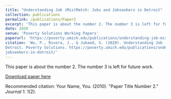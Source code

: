 ```yaml
---
title: "Understanding Job (Mis)Match: Jobs and Jobseekers in Detroit"
collection: publications
permalink: /publications/Paper2
excerpt: 'This paper is about the number 2. The number 3 is left for future work.'
date: 2020
venue: 'Poverty Solutions Working Papers'
paperurl: 'https://poverty.umich.edu/publications/understanding-job-mismatch-jobs-and-jobseekers-in-detroit/'
citation: 'Wu, P., Rivera, J., & Jubaed, S. (2020). Understanding Job (Mis)Match: Jobs and Jobseekers in
Detroit. Poverty Solutions. https://poverty.umich.edu/publications/understanding-job-mismatch-jobs-and-
jobseekers-in-detroit/'
---
```

This paper is about the number 2. The number 3 is left for future work.

[Download paper here](http://academicpages.github.io/files/paper2.pdf)

Recommended citation: Your Name, You. (2010). "Paper Title Number 2." <i>Journal 1</i>. 1(2).
